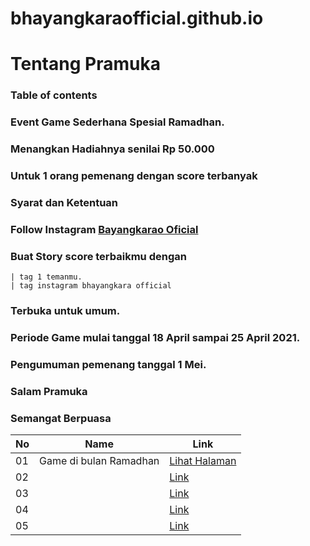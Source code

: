 # bhayangkaraofficial.github.io
# Tentang Pramuka
### Table of contents

### Event Game Sederhana Spesial Ramadhan.
### Menangkan Hadiahnya senilai Rp 50.000 
### Untuk 1 orang pemenang dengan score terbanyak

### Syarat dan Ketentuan 
### Follow Instagram [Bayangkarao Oficial](http://instagram.com/bayangkaraofficial)
### Buat Story score terbaikmu dengan 

    | tag 1 temanmu.
    | tag instagram bhayangkara official
### Terbuka untuk umum.
### Periode Game mulai tanggal 18 April sampai 25 April 2021.
### Pengumuman pemenang tanggal 1 Mei.

### Salam Pramuka
### Semangat Berpuasa

|  No  |  Name  | Link  |
|------|----------------|--------------|
|  01  | Game di bulan Ramadhan	  |[Lihat Halaman](https://bhayangkaraofficial.github.io/game/dist/index.html)|	         
|  02  | 	  |[Link]()|
|  03  | 	          |[Link]()|	 
|  04  | 		      |[Link]()|	      
|  05  | 			  |[Link]()|		


